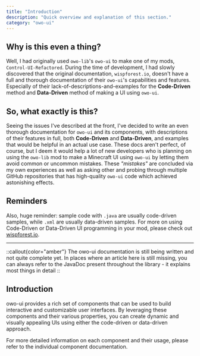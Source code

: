 ```yaml
---
title: "Introduction"
description: "Quick overview and explanation of this section."
category: "owo-ui"
---
```


## Why is this even a thing?
Well, I had originally used `owo-lib`'s `owo-ui` to make one of my mods, `Control-UI-Refactored`. During the time of
development, I had slowly discovered that the original documentation, `wispforest.io`, doesn't have a full and thorough
documentation of their `owo-ui`'s capabilities and features. Especially of their lack-of-descriptions-and-examples for
the **Code-Driven** method and **Data-Driven** method of making a UI using `owo-ui`.

## So, what exactly is this?
Seeing the issues I've described at the front, I've decided to write an even thorough documentation for `owo-ui` and its
components, with descriptions of their features in full, both **Code-Driven** and **Data-Driven**, and examples that
would be helpful in an actual use case. These docs aren't perfect, of course, but I deem it would help a lot of new
developers who is planning on using the `owo-lib` mod to make a Minecraft UI using `owo-ui` by letting them avoid common
or uncommon mistakes. These _"mistakes"_ are concluded via my own experiences as well as asking other and probing through
multiple GitHub repositories that has high-quality `owo-ui` code which achieved astonishing effects.

## Reminders
Also, huge reminder: sample code with `.java` are usually code-driven samples, while `.xml` are usually data-driven samples.
For more on using Code-Driven or Data-Driven UI programming in your mod, please check out [wispforest.io](wispforest.io/docs).

***

::callout{color="amber"}
The owo-ui documentation is still being written and not quite complete yet. In places where an article here is still missing, you can always refer to the JavaDoc present throughout the library - it explains most things in detail
::

## Introduction

owo-ui provides a rich set of components that can be used to build interactive and customizable user interfaces. By leveraging these components and their various properties, you can create dynamic and visually appealing UIs using either the code-driven or data-driven approach.

For more detailed information on each component and their usage, please refer to the individual component documentation.
